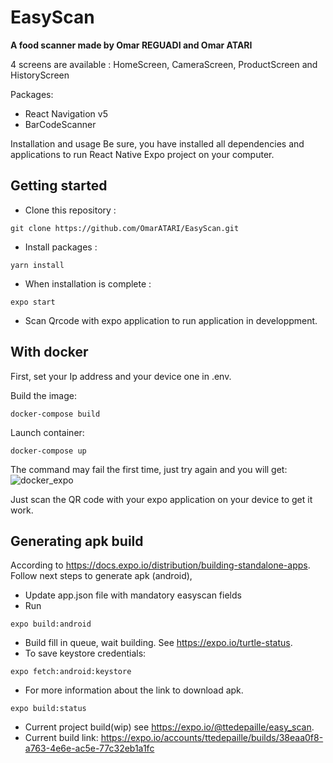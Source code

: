 # EasyScan

**A food scanner made by Omar REGUADI and Omar ATARI**

4 screens are available : HomeScreen, CameraScreen, ProductScreen and HistoryScreen 

Packages:
- React Navigation v5
- BarCodeScanner

Installation and usage
Be sure, you have installed all dependencies and applications to run React Native Expo project on your computer.


## Getting started

- Clone this repository :
```
git clone https://github.com/OmarATARI/EasyScan.git
```

- Install packages :
```
yarn install
```

- When installation is complete :
```
expo start
```

- Scan Qrcode with expo application to run application in developpment.

## With docker

First, set your Ip address and your device one in .env.

Build the image:
```
docker-compose build
```

Launch container:
```
docker-compose up
```

The command may fail the first time, just try again and you will get:
![docker_expo](https://user-images.githubusercontent.com/23456982/103885316-1dee8780-50e0-11eb-954a-16c23cae737d.png)


Just scan the QR code with your expo application on your device to get it work.
## Generating apk build

According to https://docs.expo.io/distribution/building-standalone-apps. Follow next steps to generate apk (android),
- Update app.json file with mandatory easyscan fields
- Run
```
expo build:android
```
- Build fill in queue, wait building. See https://expo.io/turtle-status.
- To save keystore credentials:
```
expo fetch:android:keystore
```
- For more information about the link to download apk.
```
expo build:status
```
- Current project build(wip) see https://expo.io/@ttedepaille/easy_scan.
- Current build link: https://expo.io/accounts/ttedepaille/builds/38eaa0f8-a763-4e6e-ac5e-77c32eb1a1fc

